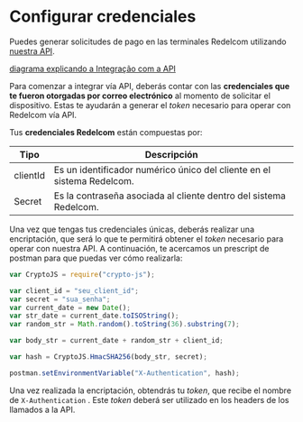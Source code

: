 # Configurar credenciales

Puedes generar solicitudes de pago en las terminales Redelcom utilizando [nuestra API](https://api-dev.redelcom.cl:20010/v2).

[diagrama explicando a Integração com a API](integrate-via-API.png)

Para comenzar a integrar vía API, deberás contar con las **credenciales que te fueron otorgadas por correo electrónico** al momento de solicitar el dispositivo. Estas te ayudarán a generar el *token* necesario para operar con Redelcom vía API. 

Tus **credenciales Redelcom** están compuestas por:

| Tipo | Descripción |
|---|---|
| clientId | Es un identificador numérico único del cliente en el sistema Redelcom.  |
| Secret | Es la contraseña asociada al cliente dentro del sistema Redelcom. |


Una vez que tengas tus credenciales únicas, deberás realizar una encriptación, que será lo que te permitirá obtener el *token* necesario para operar con nuestra API. A continuación, te acercamos un prescript de postman para que puedas ver cómo realizarla:


```javascript
var CryptoJS = require("crypto-js");

var client_id = "seu_client_id";
var secret = "sua_senha";
var current_date = new Date();
var str_date = current_date.toISOString();
var random_str = Math.random().toString(36).substring(7);

var body_str = current_date + random_str + client_id;

var hash = CryptoJS.HmacSHA256(body_str, secret);

postman.setEnvironmentVariable("X-Authentication", hash);
```

Una vez realizada la encriptación, obtendrás tu *token*, que recibe el nombre de `X-Authentication` . Este *token* deberá ser utilizado en los headers de los llamados a la API. 